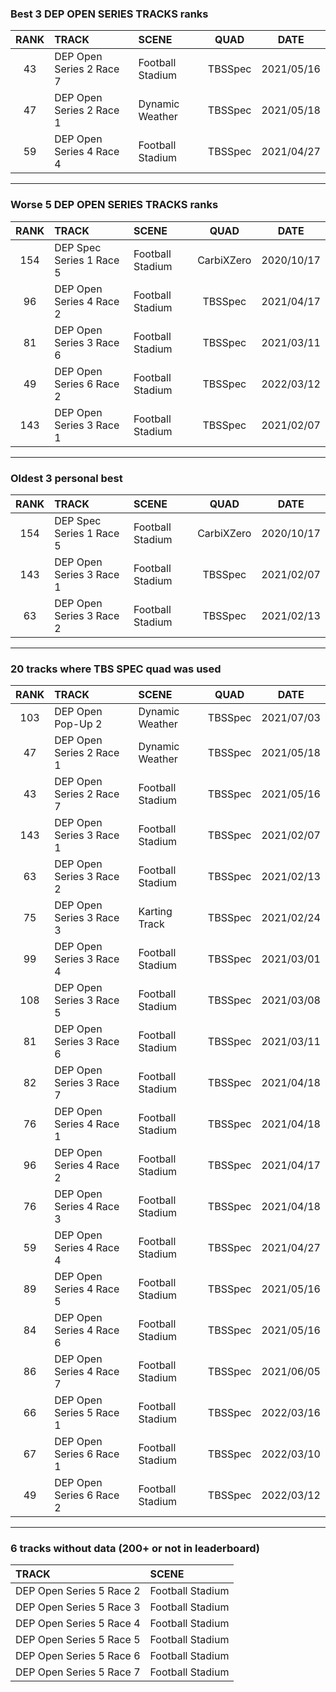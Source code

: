 ### Best 3 DEP OPEN SERIES TRACKS ranks
|RANK|TRACK|SCENE|QUAD|DATE|
|:---:|:---|:---|:---:|:---:|
|43|DEP Open Series 2 Race 7|Football Stadium|TBSSpec|2021/05/16|
|47|DEP Open Series 2 Race 1|Dynamic Weather|TBSSpec|2021/05/18|
|59|DEP Open Series 4 Race 4|Football Stadium|TBSSpec|2021/04/27|
---
### Worse 5 DEP OPEN SERIES TRACKS ranks
|RANK|TRACK|SCENE|QUAD|DATE|
|:---:|:---|:---|:---:|:---:|
|154|DEP Spec Series 1 Race 5|Football Stadium|CarbiXZero|2020/10/17|
|96|DEP Open Series 4 Race 2|Football Stadium|TBSSpec|2021/04/17|
|81|DEP Open Series 3 Race 6|Football Stadium|TBSSpec|2021/03/11|
|49|DEP Open Series 6 Race 2|Football Stadium|TBSSpec|2022/03/12|
|143|DEP Open Series 3 Race 1|Football Stadium|TBSSpec|2021/02/07|
---
### Oldest 3 personal best
|RANK|TRACK|SCENE|QUAD|DATE|
|:---:|:---|:---|:---:|:---:|
|154|DEP Spec Series 1 Race 5|Football Stadium|CarbiXZero|2020/10/17|
|143|DEP Open Series 3 Race 1|Football Stadium|TBSSpec|2021/02/07|
|63|DEP Open Series 3 Race 2|Football Stadium|TBSSpec|2021/02/13|
---
### 20 tracks where TBS SPEC quad was used
|RANK|TRACK|SCENE|QUAD|DATE|
|:---:|:---|:---|:---:|:---:|
|103|DEP Open Pop-Up 2|Dynamic Weather|TBSSpec|2021/07/03|
|47|DEP Open Series 2 Race 1|Dynamic Weather|TBSSpec|2021/05/18|
|43|DEP Open Series 2 Race 7|Football Stadium|TBSSpec|2021/05/16|
|143|DEP Open Series 3 Race 1|Football Stadium|TBSSpec|2021/02/07|
|63|DEP Open Series 3 Race 2|Football Stadium|TBSSpec|2021/02/13|
|75|DEP Open Series 3 Race 3|Karting Track|TBSSpec|2021/02/24|
|99|DEP Open Series 3 Race 4|Football Stadium|TBSSpec|2021/03/01|
|108|DEP Open Series 3 Race 5|Football Stadium|TBSSpec|2021/03/08|
|81|DEP Open Series 3 Race 6|Football Stadium|TBSSpec|2021/03/11|
|82|DEP Open Series 3 Race 7|Football Stadium|TBSSpec|2021/04/18|
|76|DEP Open Series 4 Race 1|Football Stadium|TBSSpec|2021/04/18|
|96|DEP Open Series 4 Race 2|Football Stadium|TBSSpec|2021/04/17|
|76|DEP Open Series 4 Race 3|Football Stadium|TBSSpec|2021/04/18|
|59|DEP Open Series 4 Race 4|Football Stadium|TBSSpec|2021/04/27|
|89|DEP Open Series 4 Race 5|Football Stadium|TBSSpec|2021/05/16|
|84|DEP Open Series 4 Race 6|Football Stadium|TBSSpec|2021/05/16|
|86|DEP Open Series 4 Race 7|Football Stadium|TBSSpec|2021/06/05|
|66|DEP Open Series 5 Race 1|Football Stadium|TBSSpec|2022/03/16|
|67|DEP Open Series 6 Race 1|Football Stadium|TBSSpec|2022/03/10|
|49|DEP Open Series 6 Race 2|Football Stadium|TBSSpec|2022/03/12|
---
### 6 tracks without data (200+ or not in leaderboard)
|TRACK|SCENE|
|:---|:---|
|DEP Open Series 5 Race 2|Football Stadium|
|DEP Open Series 5 Race 3|Football Stadium|
|DEP Open Series 5 Race 4|Football Stadium|
|DEP Open Series 5 Race 5|Football Stadium|
|DEP Open Series 5 Race 6|Football Stadium|
|DEP Open Series 5 Race 7|Football Stadium|
